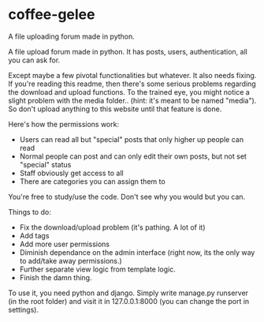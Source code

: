 # coffee-gelee
A file uploading forum made in python.

A file upload forum made in python. It has posts, users, authentication, all you can ask for.

Except maybe a few pivotal functionalities but whatever.
It also needs fixing. If you're reading this readme, then there's some serious problems regarding the download and upload functions.
To the trained eye, you might notice a slight problem with the media folder.. (hint: it's meant to be named "media"). So 
don't upload anything to this website until that feature is done.

Here's how the permissions work:

* Users can read all but "special" posts that only higher up people can read
* Normal people can post and can only edit their own posts, but not set "special" status
* Staff obviously get access to all
* There are categories you can assign them to

You're free to study/use the code. Don't see why you would but you can.

Things to do:
* Fix the download/upload problem (it's pathing. A lot of it)
* Add tags
* Add more user permissions
* Diminish dependance on the admin interface (right now, its the only way to add/take away permissions.)
* Further separate view logic from template logic. 
* Finish the damn thing.

To use it, you need python and django. Simply write manage.py runserver (in the root folder) and visit it in 127.0.0.1:8000 (you can change the port
in settings).
